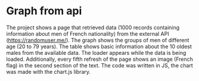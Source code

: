 # Graph from api
The project shows a page that retrieved data (1000 records containing information about men of French nationality) from the external API (https://randomuser.me/). 
The graph shows the groups of men of different age (20 to 79 years).
The table shows basic information about the 10 oldest males from the available data. 
The loader appears while the data is being loaded. 
Additionally, every fifth refresh of the page shows an image (French flag) in the second section of the text.
The code was written in JS, the chart was made with the chart.js library.